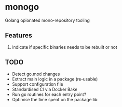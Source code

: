 # monogo

Golang opionated mono-repository tooling

## Features

1. Indicate if specific binaries needs to be rebuilt or not

## TODO

- Detect go.mod changes
- Extract main logic in a package (re-usable)
- Support configuration file
- Standardised CI via Docker Bake
- Run go routines for each entry point?
- Optimise the time spent on the package lib
